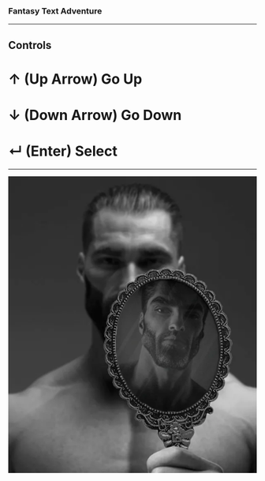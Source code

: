 ### Fantasy Text Adventure
---
## Controls

# ↑ (Up Arrow) Go Up
# ↓ (Down Arrow) Go Down
# ↵ (Enter) Select

---

![You're A Giga Chad!](https://github.com/Adrianites/Fantasy-Text-Adventure/blob/main/gigachad.png)
